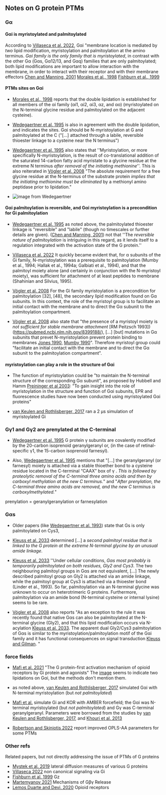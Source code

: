 ## Notes on G protein PTMs


### Gα 

#### Gαi is myristoylated and palmitoylated
According to [Villaseca et al. 2022](https://www.frontiersin.org/articles/10.3389/fcell.2022.941870/full),  Gαi 
"membrane location is mediated by *two* lipid modification, myristoylation and palmitoylation at the amino terminus. 
*Gαi family is the only family that is myristoylated*, in contrast with the other Gα (Gαs, Gα12/13, and Gαq) 
families that are only palmitoylated; both lipid modifications are important to allow interaction with the membrane, 
in order to interact with their receptor and with their membrane effectors 
[Chen and Manning, 2001](https://www.nature.com/articles/1204185)
[Morales et al., 1998](https://www.molbiolcell.org/doi/10.1091/mbc.9.1.1)
[Fishburn et al., 1999](https://www.sciencedirect.com/science/article/pii/S0021925819872228)

#### PTMs sites on Gαi

*  [Morales et al., 1998](https://www.molbiolcell.org/doi/10.1091/mbc.9.1.1) reports that the double lipidation is established for all members of the αi family (αi1, αi2, αi3, αz, and αo) (myristoylated on the N-terminal glycine residue and palmitoylated on the adjacent cysteine).

* [Wedegaertner et al. 1995](https://www.jbc.org/article/S0021-9258(18)83027-7/fulltext) is also in agreement with the double lipidation, and indicates the sites. Gαi should be N-myristoylation at G and palmitoylated at the C ("[...] attached through a labile, reversible thioester linkage to a cysteine near the N terminus")

* [Wedegaertner et al. 1995](https://www.jbc.org/article/S0021-9258(18)83027-7/fulltext) also states that ''Myristoylation, or more specifically N-myristoylation, is the result of co-translational addition of the saturated 14-carbon fatty acid myristate to a glycine residue at the extreme N terminus *after removal of the initiating methionine*''. This is also reiterated in [Vögler et al. 2008](https://www.sciencedirect.com/science/article/pii/S0005273608001107) "The absolute requirement for a free glycine residue at the N-terminus of the substrate protein *implies that the initiating methionine must be eliminated* by a methionyl amino peptidase prior to lipidation." 

* ![image from Wedegaertner](https://els-jbs-prod-cdn.jbs.elsevierhealth.com/cms/attachment/0361282f-631d-49f5-b8fc-8e565a6fdde6/gr1.jpg)


#### Gαi palmitoylation is reversible, and Gαi myristoylation is a precondition for Gi palmitoylation

* [Wedegaertner et al. 1995](https://www.jbc.org/article/S0021-9258(18)83027-7/fulltext)  as noted above, the palmitoylated thioester linkage is "reversible" and "labile" (though no timescales or further details are given). ([Chen and Manning, 2001](https://www.nature.com/articles/1204185))
not that ''The *reversible nature of palmitoylation* is intriguing in this regard,  as it lends itself to a regulation integrated with the activation state of the G protein.''

*  [Villaseca et al. 2022](https://www.frontiersin.org/articles/10.3389/fcell.2022.941870/full) It quickly became evident that, for α subunits of the Gi family, N-myristoylation was a prerequisite to palmitoylation (Mumby et al., 1994; Hallak et al., 1994a; Galbiati et al., 1994), 
and that the palmitoyl moiety alone (and certainly in conjunction with the N-myristoyl moiety), 
was sufficient for attachment of at least peptides to membrane (Shahinian and Silvius, 1995).

* [Vögler et al. 2008](https://www.sciencedirect.com/science/article/pii/S0005273608001107) For the Gi family myristoylation is a precondition for palmitoylation [32], [48], the secondary lipid modification found on Gα subunits. In this context, the role of the myristoyl group is to facilitate an initial contact with the membrane and to direct the Gα subunit to the palmitoylation compartment. 

* [Vögler et al. 2008](https://www.sciencedirect.com/science/article/pii/S0005273608001107)  also state that "the presence of a myristoyl moiety is *not sufficient for stable membrane attachment* [RM Peitzsch 1993])(https://pubmed.ncbi.nlm.nih.gov/8399188/), [...] [but] mutations in Gα subunits that prevet N-myristoylation prevent protein binding to membranes [Jones 1990](https://www.pnas.org/doi/abs/10.1073/pnas.87.2.568), [Mumby 1990](https://www.pnas.org/doi/abs/10.1073/pnas.87.2.728)". Therefore myristoyl group could "facilitate an initial contact with the membrane and to direct the Gα subunit to the palmitoylation compartment". 

#### myristoylation can play a role in the structure of Gαi

* The function of myristoylation could be "to maintain the N-terminal structure of the corresponding Gα subunit", as proposed by Hubbell and Hamm [Preininger et al 2003](https://pubs.acs.org/doi/full/10.1021/bi0345438): "To gain insight into the role of myristoylation in the structure and function of Gαi subunits, EPR and fluorescence studies have now been conducted using myristoylated Gαi proteins"

* [van Keulen and Rothlisberger, 2017](https://pubs.acs.org/doi/10.1021/acs.biochem.6b00388) ran a 2 μs simulation of myristoylated Gi


### Gγ1 and Gγ2 are prenylated at the C-terminal

* [Wedegaertner et al. 1995](https://www.jbc.org/article/S0021-9258(18)83027-7/fulltext) G protein γ subunits are covalently modified by the 20-carbon isoprenoid geranylgeranyl or, (in the case of retinal-specific γ1, the 15-carbon isoprenoid farnesyl).

* Also, [Wedegaertner et al. 1995](https://www.jbc.org/article/S0021-9258(18)83027-7/fulltext) mentions that "[...] the geranylgeranyl (or farnesyl) moiety is attached via a stable thioether bond to a cysteine residue located in the C-terminal “CAAX” box of γ . *This is followed by proteolytic removal of the C-terminal three amino acids and then by carboxyl methylation at the new C terminus.*"
and "*After prenylation, the C-terminal three amino acids are removed, and the new C terminus is carboxylmethylated.*"

prenylation = geranylgeranylation or farnesylation


### Gαs

* Older papers (like [Wedegaertner et al. 1993](https://www.sciencedirect.com/science/article/pii/S0021925819745633))
state that Gs is only palmitoylated on Cys3, 

* [Kleuss et al. 2033](https://www.embopress.org/doi/full/10.1093/emboj/cdg095)  determined [...] a *second palmitoyl residue that is linked to the G protein at the extreme N-terminal glycine by an unusual amide linkage*. 

* [Kleuss et al. 2033](https://www.embopress.org/doi/full/10.1093/emboj/cdg095)  ''Under cellular conditions, *Gαs most probably is temporarily palmitoylated on both residues, Gly2 and Cys3*. The two neighbouring palmitoyl groups in Gαs are not equivalent, [...] The newly described palmitoyl group on Gly2 is attached via an amide linkage, while the palmitoyl group at Cys3 is attached via a thioester bond (Linder et al., 1993). So far, palmitoylation via an N-terminal glycine was unknown to occur on heterotrimeric G proteins. Furthermore, palmitoylation via an amide bond (N-terminal cysteine or internal lysine) seems to be rare.

* [Vögler et al. 2008](https://www.sciencedirect.com/science/article/pii/S0005273608001107) also reports "As an exception to the rule it was recently found that native Gαs can also be palmitoylated at the N-terminal glycine (Gly2), and that this lipid modification occurs via N-acylation [Kleuss et al. 2033](https://www.embopress.org/doi/full/10.1093/emboj/cdg095). The apparent dual Gly2/Cys3 palmitoylation of Gαs is similar to the myristoylation/palmitoylation motif of the Gαi family and it has functional consequences on signal transduction [Kleuss and Gilman](https://www.pnas.org/doi/abs/10.1073/pnas.94.12.6116). "

### force fields

* [Mafi et al. 2021](https://www.cambridge.org/core/journals/qrb-discovery/article/g-proteinfirst-activation-mechanism-of-opioid-receptors-by-gi-protein-and-agonists/23FF9692A7DBEDB039A98F9CB612B52D) "The G protein-first activation mechanism of opioid receptors by Gi protein and agonists"
The [image](https://static.cambridge.org/content/id/urn%3Acambridge.org%3Aid%3Aarticle%3AS2633289221000077/resource/name/S2633289221000077_figAb.png) seems to indicate two lipidations on Gαi, but the methods don't mention them.

* as noted above, [van Keulen and Rothlisberger, 2017](https://pubs.acs.org/doi/10.1021/acs.biochem.6b00388)  simulated  Gαi with N-terminal myristoylation (but *not palmitoylated*)

* [Mafi et al.](https://www.pnas.org/doi/10.1073/pnas.1910006117) simulate Gi and KOR with AMBER forcefield; the Gαi was N-terminal myristoylated (but *not palmitoylated*) and  Gγ was C-terminal geranylgeranyl. Parameters were borrowed from the studies by [van Keulen and Rothlisberger, 2017](https://pubs.acs.org/doi/10.1021/acs.biochem.6b00388), and [Khouri et al. 2013](https://pubs.acs.org/doi/full/10.1021/ct400556v)

* [Robertson and Skiniotis 2022](https://pubs.acs.org/doi/10.1021/acs.jctc.2c00015) report improved OPLS-AA parameters for some PTMs

### Other refs

Related papers, but not directly addressing the issue of PTMs of G proteins

* [Mystek et al. 2019](https://www.ncbi.nlm.nih.gov/pmc/articles/PMC6829862/) lateral diffusion measures of various G proteins
* [Villaseca 2022](https://pubmed.ncbi.nlm.nih.gov/36092739/) non canonical signaling via Gi
* [Fishburn et al. 1999](https://pubmed.ncbi.nlm.nih.gov/10373496/) Gz
* [Martemyanov 2021](https://www.sciencedirect.com/science/article/pii/S0968000421001043) Mechanisms of Gβγ Release 
* [Lemos Duarte and Devi, 2020](https://www.sciencedirect.com/science/article/pii/S0166223620300710) Opioid receptors

